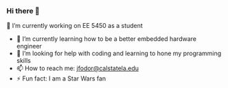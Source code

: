 ### Hi there 👋

🔭 I’m currently working on EE 5450 as a student
- 🌱 I’m currently learning how to be a better embedded hardware engineer
- 🤔 I’m looking for help with coding and learning to hone my programming skills
- 📫 How to reach me: jfodor@calstatela.edu
- ⚡ Fun fact: I am a Star Wars fan 
